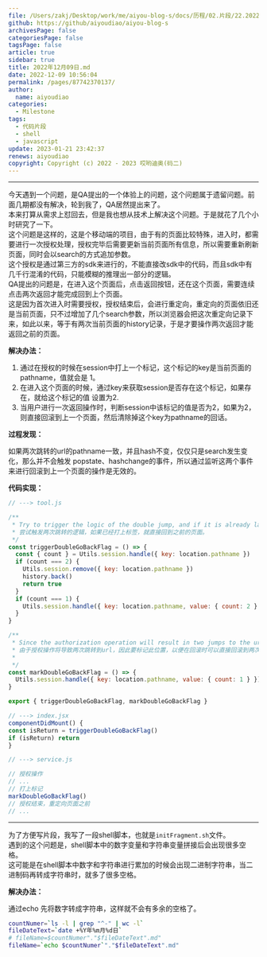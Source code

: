 ```yaml
---
file: /Users/zakj/Desktop/work/me/aiyou-blog-s/docs/历程/02.片段/22.2022年12月09日.md
github: https://github/aiyoudiao/aiyou-blog-s
archivesPage: false
categoriesPage: false
tagsPage: false
article: true
sidebar: true
title: 2022年12月09日.md
date: 2022-12-09 10:56:04
permalink: /pages/87742370137/
author: 
  name: aiyoudiao
categories:
  - Milestone
tags:
  - 代码片段
  - shell
  - javascript
update: 2023-01-21 23:42:37
renews: aiyoudiao
copyright: Copyright (c) 2022 - 2023 哎哟迪奥(码二)
---
```


---

今天遇到一个问题，是QA提出的一个体验上的问题，这个问题属于遗留问题。前面几期都没有解决，轮到我了，QA居然提出来了。  
本来打算从需求上怼回去，但是我也想从技术上解决这个问题。于是就花了几个小时研究了一下。  
这个问题是这样的，这是个移动端的项目，由于有的页面比较特殊，进入时，都需要进行一次授权处理，授权完毕后需要更新当前页面所有信息，所以需要重新刷新页面，同时会以search的方式追加参数。  
这个授权是通过第三方的sdk来进行的，不能直接改sdk中的代码，而且sdk中有几千行混淆的代码，只能模糊的推理出一部分的逻辑。  
QA提出的问题是，在进入这个页面后，点击返回按钮，还在这个页面，需要连续点击两次返回才能完成回到上个页面。  
这是因为首次进入时需要授权，授权结束后，会进行重定向，重定向的页面依旧还是当前页面，只不过增加了几个search参数，所以浏览器会把这次重定向记录下来，如此以来，等于有两次当前页面的history记录，于是才要操作两次返回才能返回之前的页面。

**解决办法：**

1. 通过在授权的时候在session中打上一个标记，这个标记的key是当前页面的pathname，值就会是 1。
2. 在进入这个页面的时候，通过key来获取session是否存在这个标记，如果存在，就给这个标记的值 设置为2.
3. 当用户进行一次返回操作时，判断session中该标记的值是否为2，如果为2，则直接回滚到上一个页面，然后清除掉这个key为pathname的回话。

**过程发现：**

如果两次跳转的url的pathname一致，并且hash不变，仅仅只是search发生变化，那么并不会触发 popstate、hashchange的事件，所以通过监听这两个事件来进行回滚到上一个页面的操作是无效的。  

**代码实现：**

```js
// ---> tool.js

/**
 * Try to trigger the logic of the double jump, and if it is already labeled, go straight back to the previous page.
 * 尝试触发两次跳转的逻辑，如果已经打上标签，就直接回到之前的页面。
 */
const triggerDoubleGoBackFlag = () => {
  const { count } = Utils.session.handle({ key: location.pathname })
  if (count === 2) {
    Utils.session.remove({ key: location.pathname })
    history.back()
    return true
  }
  if (count === 1) {
    Utils.session.handle({ key: location.pathname, value: { count: 2 } })
  }
}

/**
 * Since the authorization operation will result in two jumps to the url, label this place so that when you rollback, you can directly roll back to the page before the two jumps
 * 由于授权操作将导致两次跳转到url，因此要标记此位置，以便在回滚时可以直接回滚到两次跳转之前的页面
 *
 */
const markDoubleGoBackFlag = () => {
  Utils.session.handle({ key: location.pathname, value: { count: 1 } })
}

export { triggerDoubleGoBackFlag, markDoubleGoBackFlag }

// ---> index.jsx
componentDidMount() {
const isReturn = triggerDoubleGoBackFlag()
if (isReturn) return
}

// ---> service.js

// 授权操作 
// ...
// 打上标记
markDoubleGoBackFlag()
// 授权结束，重定向页面之前
// ...
```

---

为了方便写片段，我写了一段shell脚本，也就是`initFragment.sh`文件。  
遇到的这个问题是，shell脚本中的数字变量和字符串变量拼接后会出现很多空格。  
这可能是在shell脚本中数字和字符串进行累加的时候会出现二进制字符串，当二进制码再转成字符串时，就多了很多空格。

**解决办法：**  

通过echo 先将数字转成字符串，这样就不会有多余的空格了。

```bash
countNumer=`ls -l | grep "^-" | wc -l`
fileDateText=`date +%Y年%m月%d日`
# fileName=$countNumer"."$fileDateText".md" 
fileName=`echo $countNumer`"."$fileDateText".md" 
```
